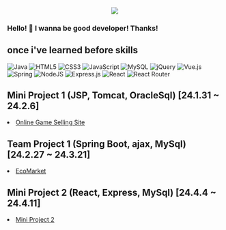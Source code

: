 <h3 align="center">
  <img src="https://capsule-render.vercel.app/api?type=wave&color=auto&height=300&section=header&text=I'm,%20KimDonghwi!&fontSize=90" />
</h3>

### Hello! 👋 I wanna be good developer! Thanks!

## once i've learned before skills
![Java](https://img.shields.io/badge/java-%23ED8B00.svg?style=for-the-badge&logo=openjdk&logoColor=white)
![HTML5](https://img.shields.io/badge/html5-%23E34F26.svg?style=for-the-badge&logo=html5&logoColor=white)
![CSS3](https://img.shields.io/badge/css3-%231572B6.svg?style=for-the-badge&logo=css3&logoColor=white)
![JavaScript](https://img.shields.io/badge/javascript-%23323330.svg?style=for-the-badge&logo=javascript&logoColor=%23F7DF1E)
![MySQL](https://img.shields.io/badge/mysql-4479A1.svg?style=for-the-badge&logo=mysql&logoColor=white)
![jQuery](https://img.shields.io/badge/jquery-%230769AD.svg?style=for-the-badge&logo=jquery&logoColor=white)
![Vue.js](https://img.shields.io/badge/vuejs-%2335495e.svg?style=for-the-badge&logo=vuedotjs&logoColor=%234FC08D)
![Spring](https://img.shields.io/badge/spring-%236DB33F.svg?style=for-the-badge&logo=spring&logoColor=white)
![NodeJS](https://img.shields.io/badge/node.js-6DA55F?style=for-the-badge&logo=node.js&logoColor=white)
![Express.js](https://img.shields.io/badge/express.js-%23404d59.svg?style=for-the-badge&logo=express&logoColor=%2361DAFB)
![React](https://img.shields.io/badge/react-%2320232a.svg?style=for-the-badge&logo=react&logoColor=%2361DAFB)
![React Router](https://img.shields.io/badge/React_Router-CA4245?style=for-the-badge&logo=react-router&logoColor=white)

## Mini Project 1 (JSP, Tomcat, OracleSql) [24.1.31 ~ 24.2.6]
<li><a href="https://github.com/KDH94/miniProject1">Online Game Selling Site</a></li>

## Team Project 1 (Spring Boot, ajax, MySql) [24.2.27 ~ 24.3.21]
<li><a href="https://github.com/KDH94/teamProject">EcoMarket</a></li>

## Mini Project 2 (React, Express, MySql) [24.4.4 ~ 24.4.11]
<li><a href="https://github.com/KDH94/react_sample3">Mini Project 2</a></li>


<!--
## Team Project 2 (Flutter, Firebase) [24.5. ~ 24.6.7] (WIP)
<li><a href="https://github.com/vvyejivv/wooki">Wooki</a></li>

**KDH94/kdh94** is a ✨ _special_ ✨ repository because its `README.md` (this file) appears on your GitHub profile.

Here are some ideas to get you started:

- 🔭 I’m currently working on ...
- 🌱 I’m currently learning ...
- 👯 I’m looking to collaborate on ...
- 🤔 I’m looking for help with ...
- 💬 Ask me about ...
- 📫 How to reach me: ...
- 😄 Pronouns: ...
- ⚡ Fun fact: ...
-->
